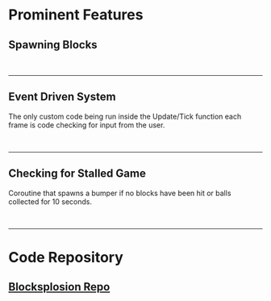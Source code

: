 # Prominent Features
## Spawning Blocks

<br />
<hr>

## Event Driven System
The only custom code being run inside the Update/Tick function each frame is code checking for input from the user.

<br />
<hr>

## Checking for Stalled Game
Coroutine that spawns a bumper if no blocks have been hit or balls collected for 10 seconds.

<br />
<hr>

# Code Repository
## [Blocksplosion Repo](https://github.com/scuhooper/BlockBreaker)
